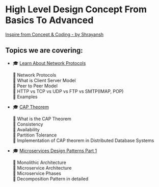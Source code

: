 # High Level Design Concept From Basics To Advanced

[Inspire from Concept & Coding - by Shrayansh](https://www.youtube.com/playlist?list=PL6W8uoQQ2c63W58rpNFDwdrBnq5G3EfT7)

## Topics we are covering:

- 🎓 [Learn About Network Protocols](./Learn_About_Network_Protocols/NetworkProtocol.md)

    👏 Network Protocols<br>
    👏 What is Client Server Model<br>
    👏 Peer to Peer Model<br>
    👏 HTTP vs TCP vs UDP vs FTP vs SMTP(IMAP, POP)<br>
    👏 Examples<br>

- 🎓 [CAP Theorem](./CAP_Theorem.md)
    
    👏 What is the CAP Theorem<br>
    👏 Consistency<br>
    👏 Availability<br>
    👏 Partition Tolerance<br>
    👏 Implementation of CAP theorem in Distributed Database Systems<br> 

- 🎓 [Microservices Design Patterns Part 1](./Microservices_Design_Patterns_Part1.md)
    
    👏 Monolithic Architecture<br>
    👏 Microservice Architecture<br>
    👏 Microservice Phases<br>
    👏 Decomposition Pattern in detailed<br>
